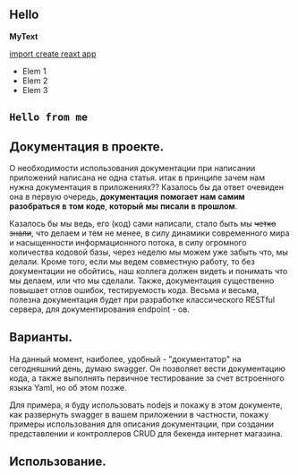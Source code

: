 ## Hello

**MyText**

[import create reaxt app](http://mysite.com/)

* Elem 1
* Elem 2
* Elem 3

## `Hello from me`

## Документация в проекте.
О необходимости использования документации при написании приложений написана не одна статья.
итак в принципе зачем нам нужна документация в приложениях??
Казалось бы да ответ очевиден она в первую очередь, **документация** **помогает** **нам** **самим** **разобраться** **в** **том** **коде**, **который** **мы**
**писали** **в** **прошлом**. 

Казалось бы мы ведь, его (код) сами написали, стало быть мы ~~четко знали~~, что делаем и тем не менее, в силу динамики современного мира и насыщенности
информационного потока, в силу огромного количества кодовой базы, через неделю мы можем уже забыть 
что, мы делали. Кроме того, если мы ведем совместную работу, то без документации не обойтись, наш коллега должен видеть и понимать
что мы делаем, или что мы сделали. Также, документация существенно повышает отлов ошибок, тестируемость кода. 
Весьма и весьма, полезна документация будет при разработке классического RESTful сервера, для документирования
endpoint - ов.

## Варианты.
На данный момент, наиболее, удобный - "документатор" на сегодняшний день, думаю swagger. Он позволяет вести 
документацию кода, а также выполнять первичное тестирование за счет встроенного языка Yaml, но об этом позже. 

Для примера, я буду использовать nodejs и покажу в этом документе, как развернуть swagger в вашем приложении в частности, покажу примеры 
использования для описания документации, при создании представлении и контроллеров CRUD для бекенда интернет магазина. 

## Использование.



